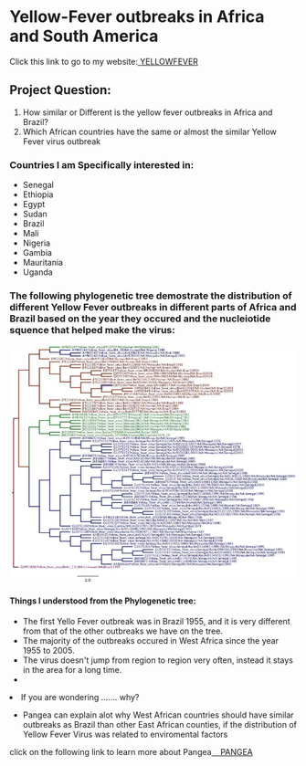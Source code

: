 

<html>
<link rel="stylesheet" type="text/css" href="eba.css">
<body>
<h1>Yellow-Fever outbreaks in Africa and South America</h1>
<p>Click this link to go to my website:<a href ="https://ebaberga.github.io/yellow-fever"> YELLOWFEVER</a></p>
<h2>Project Question:</h3>
<ol>
<li>How similar or Different is the yellow fever outbreaks in Africa and Brazil?</li>
<li>Which African countries have the same or almost the similar Yellow Fever virus outbreak</li>
 
</ol>
<h3>Countries I am Specifically interested in:</h2>
<ul>
  <li>Senegal</li>
  <li>Ethiopia</li>
  <li>Egypt</li>
  <li>Sudan</li>
  <li>Brazil</li>
  <li>Mali</li>
  <li>Nigeria</li>
  <li>Gambia</li>
  <li>Mauritania</li>
  <li>Uganda</li>
</ul>
<h3>The following phylogenetic tree demostrate the distribution of different Yellow Fever outbreaks in different parts of Africa and Brazil based on the year they occured and the nucleiotide squence that helped make the virus:</h3>
<img src="tree(yellow fever).jpg" >
<h4>Things I understood from the Phylogenetic tree:</h4>
<ul>
<li>The first Yello Fever outbreak was in Brazil 1955, and it is very different from that of the other outbreaks we have on the tree.</li>
<li>The majority of the outbreaks occured in West Africa since the year 1955 to 2005. </li>
<li>The virus doesn't jump from region to region very often, instead it stays in the area for a long time.</li>
<li></li>
</ul>
<li>If you are wondering ....... why?</li>
<ul>
<li>Pangea can explain alot why West African countries should have similar outbreaks as Brazil than other East African counties, if the distribution of Yellow Fever Virus was related to enviromental factors</li>
</ul>
<p>click on the following link to learn more about Pangea<a href="https://en.wikipedia.org/wiki/Pangaea">&nbsp&nbsp&nbsp&nbspPANGEA</a></p>

</body>
</html>

